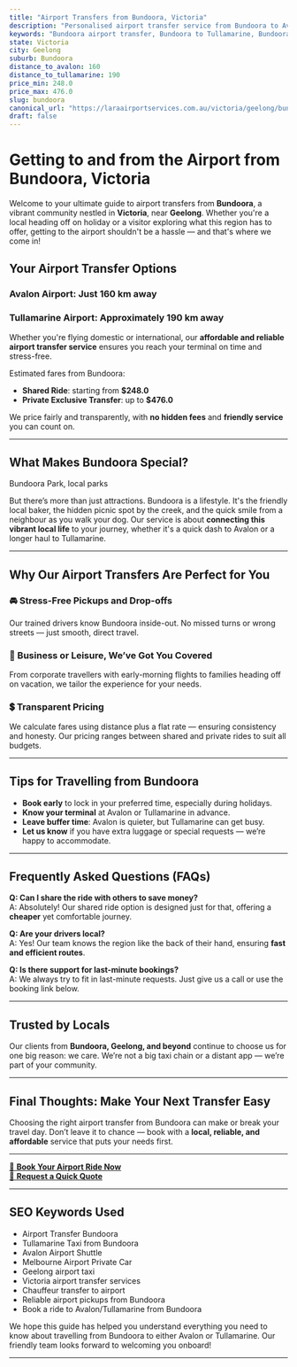 ```yaml
---
title: "Airport Transfers from Bundoora, Victoria"
description: "Personalised airport transfer service from Bundoora to Avalon and Tullamarine airports. Enjoy a smooth, affordable ride with us!"
keywords: "Bundoora airport transfer, Bundoora to Tullamarine, Bundoora to Avalon, airport taxi Bundoora, private airport transfer Bundoora, shared ride Bundoora, Bundoora transfers, airport shuttle Bundoora, book Bundoora airport taxi, affordable Bundoora airport transfer, Bundoora airport transfer service, airport transfer Geelong, airport transfer Melbourne, Melbourne airport taxi, airport transfers Victoria, Tullamarine airport shuttle, Avalon airport transfers, Melbourne private transfer, airport transport services Melbourne"
state: Victoria
city: Geelong
suburb: Bundoora
distance_to_avalon: 160
distance_to_tullamarine: 190
price_min: 248.0
price_max: 476.0
slug: bundoora
canonical_url: "https://laraairportservices.com.au/victoria/geelong/bundoora/"
draft: false
---
```


# Getting to and from the Airport from Bundoora, Victoria

Welcome to your ultimate guide to airport transfers from **Bundoora**, a vibrant community nestled in **Victoria**, near **Geelong**. Whether you're a local heading off on holiday or a visitor exploring what this region has to offer, getting to the airport shouldn't be a hassle — and that's where we come in!

## Your Airport Transfer Options

### Avalon Airport: Just 160 km away  
### Tullamarine Airport: Approximately 190 km away

Whether you're flying domestic or international, our **affordable and reliable airport transfer service** ensures you reach your terminal on time and stress-free.

Estimated fares from Bundoora:
- **Shared Ride**: starting from **$248.0**
- **Private Exclusive Transfer**: up to **$476.0**

We price fairly and transparently, with **no hidden fees** and **friendly service** you can count on.

---

## What Makes Bundoora Special?

Bundoora Park, local parks

But there’s more than just attractions. Bundoora is a lifestyle. It's the friendly local baker, the hidden picnic spot by the creek, and the quick smile from a neighbour as you walk your dog. Our service is about **connecting this vibrant local life** to your journey, whether it's a quick dash to Avalon or a longer haul to Tullamarine.

---

## Why Our Airport Transfers Are Perfect for You

### 🚘 Stress-Free Pickups and Drop-offs
Our trained drivers know Bundoora inside-out. No missed turns or wrong streets — just smooth, direct travel.

### 💼 Business or Leisure, We’ve Got You Covered
From corporate travellers with early-morning flights to families heading off on vacation, we tailor the experience for your needs.

### 💲 Transparent Pricing
We calculate fares using distance plus a flat rate — ensuring consistency and honesty. Our pricing ranges between shared and private rides to suit all budgets.

---

## Tips for Travelling from Bundoora

- **Book early** to lock in your preferred time, especially during holidays.
- **Know your terminal** at Avalon or Tullamarine in advance.
- **Leave buffer time**: Avalon is quieter, but Tullamarine can get busy.
- **Let us know** if you have extra luggage or special requests — we’re happy to accommodate.

---

## Frequently Asked Questions (FAQs)

**Q: Can I share the ride with others to save money?**  
A: Absolutely! Our shared ride option is designed just for that, offering a **cheaper** yet comfortable journey.

**Q: Are your drivers local?**  
A: Yes! Our team knows the region like the back of their hand, ensuring **fast and efficient routes**.

**Q: Is there support for last-minute bookings?**  
A: We always try to fit in last-minute requests. Just give us a call or use the booking link below.

---

## Trusted by Locals

Our clients from **Bundoora, Geelong, and beyond** continue to choose us for one big reason: we care. We’re not a big taxi chain or a distant app — we’re part of your community.

---

## Final Thoughts: Make Your Next Transfer Easy

Choosing the right airport transfer from Bundoora can make or break your travel day. Don’t leave it to chance — book with a **local, reliable, and affordable** service that puts your needs first.

---

[📅 **Book Your Airport Ride Now**](https://laraairportservices.square.site/s/appointments)  
[📧 **Request a Quick Quote**](https://laraairportservices.square.site/contact-us)

---

## SEO Keywords Used
- Airport Transfer Bundoora
- Tullamarine Taxi from Bundoora
- Avalon Airport Shuttle
- Melbourne Airport Private Car
- Geelong airport taxi
- Victoria airport transfer services
- Chauffeur transfer to airport
- Reliable airport pickups from Bundoora
- Book a ride to Avalon/Tullamarine from Bundoora

We hope this guide has helped you understand everything you need to know about travelling from Bundoora to either Avalon or Tullamarine. Our friendly team looks forward to welcoming you onboard!

---
